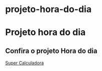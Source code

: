 # projeto-hora-do-dia
 <h1>Projeto hora do dia</h1>
 <h2>Confira o projeto Hora do dia</h2>
 <a href="https://renansilsan.github.io/projeto-super-contador/">Super Calculadora</a>
